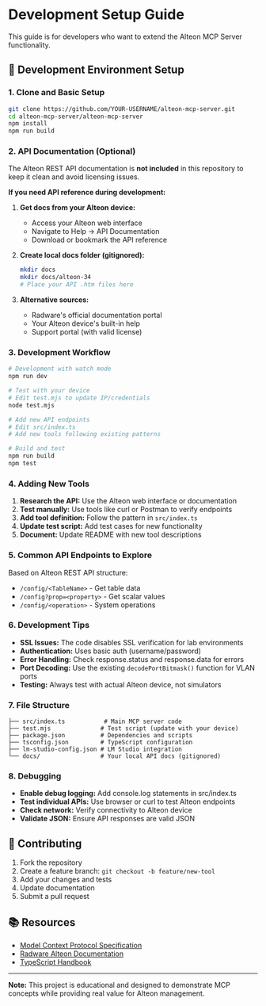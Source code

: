 # Development Setup Guide

This guide is for developers who want to extend the Alteon MCP Server functionality.

## 🔧 Development Environment Setup

### 1. Clone and Basic Setup
```bash
git clone https://github.com/YOUR-USERNAME/alteon-mcp-server.git
cd alteon-mcp-server/alteon-mcp-server
npm install
npm run build
```

### 2. API Documentation (Optional)

The Alteon REST API documentation is **not included** in this repository to keep it clean and avoid licensing issues.

**If you need API reference during development:**

1. **Get docs from your Alteon device:**
   - Access your Alteon web interface
   - Navigate to Help → API Documentation
   - Download or bookmark the API reference

2. **Create local docs folder (gitignored):**
   ```bash
   mkdir docs
   mkdir docs/alteon-34
   # Place your API .htm files here
   ```

3. **Alternative sources:**
   - Radware's official documentation portal
   - Your Alteon device's built-in help
   - Support portal (with valid license)

### 3. Development Workflow

```bash
# Development with watch mode
npm run dev

# Test with your device
# Edit test.mjs to update IP/credentials
node test.mjs

# Add new API endpoints
# Edit src/index.ts
# Add new tools following existing patterns

# Build and test
npm run build
npm test
```

### 4. Adding New Tools

1. **Research the API:** Use the Alteon web interface or documentation
2. **Test manually:** Use tools like curl or Postman to verify endpoints
3. **Add tool definition:** Follow the pattern in `src/index.ts`
4. **Update test script:** Add test cases for new functionality
5. **Document:** Update README with new tool descriptions

### 5. Common API Endpoints to Explore

Based on Alteon REST API structure:
- `/config/<TableName>` - Get table data
- `/config?prop=<property>` - Get scalar values
- `/config/<operation>` - System operations

### 6. Development Tips

- **SSL Issues:** The code disables SSL verification for lab environments
- **Authentication:** Uses basic auth (username/password)
- **Error Handling:** Check response.status and response.data for errors
- **Port Decoding:** Use the existing `decodePortBitmask()` function for VLAN ports
- **Testing:** Always test with actual Alteon device, not simulators

### 7. File Structure

```
├── src/index.ts           # Main MCP server code
├── test.mjs              # Test script (update with your device)
├── package.json          # Dependencies and scripts
├── tsconfig.json         # TypeScript configuration
├── lm-studio-config.json # LM Studio integration
└── docs/                 # Your local API docs (gitignored)
```

### 8. Debugging

- **Enable debug logging:** Add console.log statements in src/index.ts
- **Test individual APIs:** Use browser or curl to test Alteon endpoints
- **Check network:** Verify connectivity to Alteon device
- **Validate JSON:** Ensure API responses are valid JSON

## 🤝 Contributing

1. Fork the repository
2. Create a feature branch: `git checkout -b feature/new-tool`
3. Add your changes and tests
4. Update documentation
5. Submit a pull request

## 📚 Resources

- [Model Context Protocol Specification](https://github.com/modelcontextprotocol/specification)
- [Radware Alteon Documentation](https://www.radware.com/support/)
- [TypeScript Handbook](https://www.typescriptlang.org/docs/)

---

**Note:** This project is educational and designed to demonstrate MCP concepts while providing real value for Alteon management.
